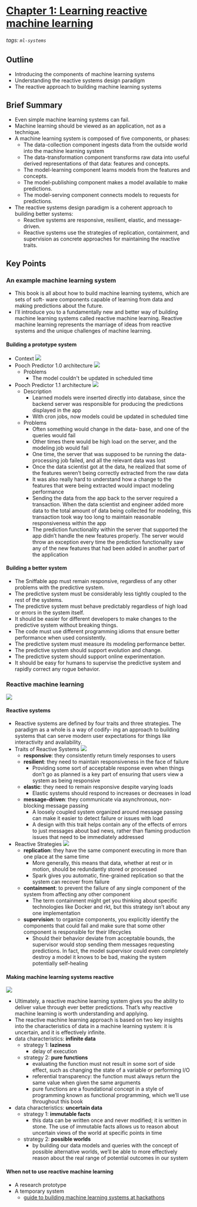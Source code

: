 # [Chapter 1: Learning reactive machine learning](https://hackmd.io/@distributed-systems-engineering/reactive-ml-sytems-ch1)

###### tags: `ml-systems`

## Outline

- Introducing the components of machine learning systems
- Understanding the reactive systems design paradigm
- The reactive approach to building machine learning systems

## Brief Summary

- Even simple machine learning systems can fail.
- Machine learning should be viewed as an application, not as a technique.
- A machine learning system is composed of five components, or phases:
    - The data-collection component ingests data from the outside world into the machine learning system
    - The data-transformation component transforms raw data into useful derived representations of that data: features and concepts.
    - The model-learning component learns models from the features and concepts.
    - The model-publishing component makes a model available to make predictions.
    - The model-serving component connects models to requests for predictions.
- The reactive systems design paradigm is a coherent approach to building better systems:
    - Reactive systems are responsive, resilient, elastic, and message-driven.
    - Reactive systems use the strategies of replication, containment, and supervision as concrete approaches for maintaining the reactive traits.

## Key Points

### An example machine learning system

- This book is all about how to build machine learning systems, which are sets of soft- ware components capable of learning from data and making predictions about the future.
- I’ll introduce you to a fundamentally new and better way of building machine learning systems called reactive machine learning. Reactive machine learning represents the marriage of ideas from reactive systems and the unique challenges of machine learning.

#### Building a prototype system

- Context
![](https://i.imgur.com/6IwCJqi.png)
- Pooch Predictor 1.0 architecture
![](https://i.imgur.com/fTHSldc.png)
    - Problems
        - The model couldn't be updated in scheduled time
- Pooch Predictor 1.1 architecture
![](https://i.imgur.com/0ixAKxz.png)
    - Description
        - Learned models were inserted directly into database, since the backend server was responsible for producing the predictions displayed in the app
        - With cron jobs, now models could be updated in scheduled time
    - Problems
        - Often something would change in the data- base, and one of the queries would fail
        - Other times there would be high load on the server, and the modeling job would fail
        - One time, the server that was supposed to be running the data- processing job failed, and all the relevant data was lost
        - Once the data scientist got at the data, he realized that some of the features weren’t being correctly extracted from the raw data
        - It was also really hard to understand how a change to the features that were being extracted would impact modeling performance
        - Sending the data from the app back to the server required a transaction. When the data scientist and engineer added more data to the total amount of data being collected for modeling, this transaction took way too long to maintain reasonable responsiveness within the app
        - The prediction functionality within the server that supported the app didn’t handle the new features properly. The server would throw an exception every time the prediction functionality saw any of the new features that had been added in another part of the application
        
#### Building a better system

- The Sniffable app must remain responsive, regardless of any other problems with the predictive system.
- The predictive system must be considerably less tightly coupled to the rest of the systems.
- The predictive system must behave predictably regardless of high load or errors in the system itself.
- It should be easier for different developers to make changes to the predictive system without breaking things.
- The code must use different programming idioms that ensure better performance when used consistently.
- The predictive system must measure its modeling performance better.
- The predictive system should support evolution and change.
- The predictive system should support online experimentation.
- It should be easy for humans to supervise the predictive system and rapidly correct any rogue behavior.

### Reactive machine learning

![](https://i.imgur.com/MjAlyTm.png)

#### Reactive systems

- Reactive systems are defined by four traits and three strategies. The paradigm as a whole is a way of codify- ing an approach to building systems that can serve modern user expectations for things like interactivity and availability.
- Traits of Reactive Systems
![](https://i.imgur.com/tZDj9JW.png)
    - **responsive**: they consistently return timely responses to users
    - **resilient**: they need to maintain responsiveness in the face of failure
        - Providing some sort of acceptable response even when things don’t go as planned is a key part of ensuring that users view a system as being responsive
    - **elastic**: they need to remain responsive despite varying loads
        - Elastic systems should respond to increases or decreases in load
    - **message-driven**: they communicate via asynchronous, non-blocking message passing
        - A loosely coupled system organized around message passing can make it easier to detect failure or issues with load
        - A design with this trait helps contain any of the effects of errors to just messages about bad news, rather than flaming production issues that need to be immediately addressed
- Reactive Strategies
![](https://i.imgur.com/BbqxhGU.png)
    - **replication**: they have the same component executing in more than one place at the same time
        - More generally, this means that data, whether at rest or in motion, should be redundantly stored or processed
        - Spark gives you automatic, fine-grained replication so that the system can recover from failure
    - **containment**: to prevent the failure of any single component of the system from affecting any other component
        - The term containment might get you thinking about specific technologies like Docker and rkt, but this strategy isn’t about any one implementation
    - **supervision**: to organize components, you explicitly identify the components that could fail and make sure that some other component is responsible for their lifecycles
        - Should their behavior deviate from acceptable bounds, the supervisor would stop sending them messages requesting predictions. In fact, the model supervisor could even completely destroy a model it knows to be bad, making the system potentially self-healing

#### Making machine learning systems reactive

![](https://i.imgur.com/Qcy0tHL.png)

- Ultimately, a reactive machine learning system gives you the ability to deliver value through ever better predictions. That’s why reactive machine learning is worth understanding and applying.
- The reactive machine learning approach is based on two key insights into the characteristics of data in a machine learning system: it is uncertain, and it is effectively infinite.
- data characteristics: **infinite data**
    - strategy 1: **laziness**
        - delay of execution
    - strategy 2: **pure functions**
        - evaluating the function must not result in some sort of side effect, such as changing the state of a variable or performing I/O
        - referential transparency: the function must always return the same value when given the same arguments
        - pure functions are a foundational concept in a style of programming known as functional programming, which we’ll use throughout this book
- data characteristics: **uncertain data**
    - strategy 1: **immutable facts**
        - this data can be written once and never modified; it is written in stone. The use of immutable facts allows us to reason about uncertain views of the world at specific points in time
    - strategy 2: **possible worlds**
        - by building our data models and queries with the concept of possible alternative worlds, we’ll be able to more effectively reason about the real range of potential outcomes in our system

#### When not to use reactive machine learning

- A research prototype
- A temporary system
    - [guide to building machine learning systems at hackathons](https://medium.com/data-engineering/modeling-madly-8b2c72eb52be)